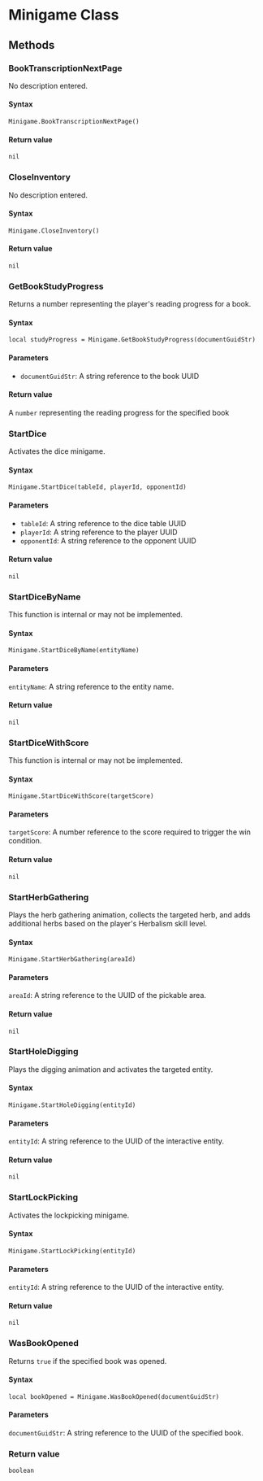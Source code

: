 <!-- TITLE: Minigame Function Reference -->

# Minigame Class
## Methods

### BookTranscriptionNextPage

No description entered.

#### **Syntax**

`Minigame.BookTranscriptionNextPage()`

#### **Return value**

`nil`


### CloseInventory

No description entered.

#### **Syntax**

`Minigame.CloseInventory()`

#### **Return value**

`nil`


### GetBookStudyProgress

Returns a number representing the player's reading progress for a book.

#### **Syntax**

`local studyProgress = Minigame.GetBookStudyProgress(documentGuidStr)`

#### **Parameters**

* `documentGuidStr`: A string reference to the book UUID

#### **Return value**

A `number` representing the reading progress for the specified book


### StartDice

Activates the dice minigame.

#### **Syntax**

`Minigame.StartDice(tableId, playerId, opponentId)`

#### **Parameters**

* `tableId`: A string reference to the dice table UUID
* `playerId`: A string reference to the player UUID
* `opponentId`: A string reference to the opponent UUID

#### **Return value**

`nil`


### StartDiceByName

This function is internal or may not be implemented.

#### **Syntax**

`Minigame.StartDiceByName(entityName)`

#### **Parameters**

`entityName`: A string reference to the entity name.

#### Return value

`nil`


### StartDiceWithScore

This function is internal or may not be implemented.

#### **Syntax**

`Minigame.StartDiceWithScore(targetScore)`

#### **Parameters**

`targetScore`: A number reference to the score required to trigger the win condition.

#### **Return value**

`nil`


### StartHerbGathering

Plays the herb gathering animation, collects the targeted herb, and adds additional herbs based on the player's Herbalism skill level.

#### **Syntax**

`Minigame.StartHerbGathering(areaId)`

#### **Parameters**

`areaId`: A string reference to the UUID of the pickable area.

#### **Return value**

`nil`


### StartHoleDigging

Plays the digging animation and activates the targeted entity.

#### **Syntax**

`Minigame.StartHoleDigging(entityId)`

#### **Parameters**

`entityId`: A string reference to the UUID of the interactive entity.

#### **Return value**

`nil`


### StartLockPicking

Activates the lockpicking minigame.

#### **Syntax**

`Minigame.StartLockPicking(entityId)`

#### **Parameters**

`entityId`: A string reference to the UUID of the interactive entity.

#### **Return value**

`nil`


### WasBookOpened

Returns `true` if the specified book was opened.

#### **Syntax**

`local bookOpened = Minigame.WasBookOpened(documentGuidStr)`

#### **Parameters**

`documentGuidStr`: A string reference to the UUID of the specified book.

### Return value

`boolean`
